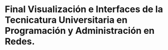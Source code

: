 # Final Visualización e Interfaces de la Tecnicatura Universitaria en Programación y Administración en Redes.
